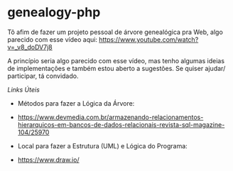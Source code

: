 # genealogy-php

Tô afim de fazer um projeto pessoal de árvore genealógica pra Web, algo parecido com esse vídeo aqui: 
https://www.youtube.com/watch?v=_v8_doDV7j8

A princípio seria algo parecido com esse vídeo, mas tenho algumas ideias de implementações e também estou aberto a sugestões. 
Se quiser ajudar/ participar, tá convidado.

*Links Úteis*
- Métodos para fazer a Lógica da Árvore: 
* https://www.devmedia.com.br/armazenando-relacionamentos-hierarquicos-em-bancos-de-dados-relacionais-revista-sql-magazine-104/25970
- Local para fazer a Estrutura (UML) e Lógica do Programa: 
* https://www.draw.io/
